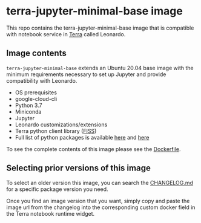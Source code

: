 # terra-jupyter-minimal-base image

This repo contains the terra-jupyter-minimal-base image that is compatible with 
notebook service in [Terra]("https://app.terra.bio/") called Leonardo.

## Image contents

`terra-jupyter-minimal-base` extends an Ubuntu 20.04 base image with the minimum 
requirements necessary to set up Jupyter and provide compatibility with Leonardo.

- OS prerequisites
- google-cloud-cli
- Python 3.7
- Miniconda
- Jupyter
- Leonardo customizations/extensions
- Terra python client library ([FISS](https://github.com/broadinstitute/fiss))
- Full list of python packages is available [here](requirements.txt) and 
  [here](requirements_gcc.txt)

To see the complete contents of this image please see the [Dockerfile](./Dockerfile).

## Selecting prior versions of this image

To select an older version this image, you can search the [CHANGELOG.md](./CHANGELOG.md) 
for a specific package version you need.

Once you find an image version that you want, simply copy and paste the image 
url from the changelog into the corresponding custom docker field in the Terra 
notebook runtime widget. 
